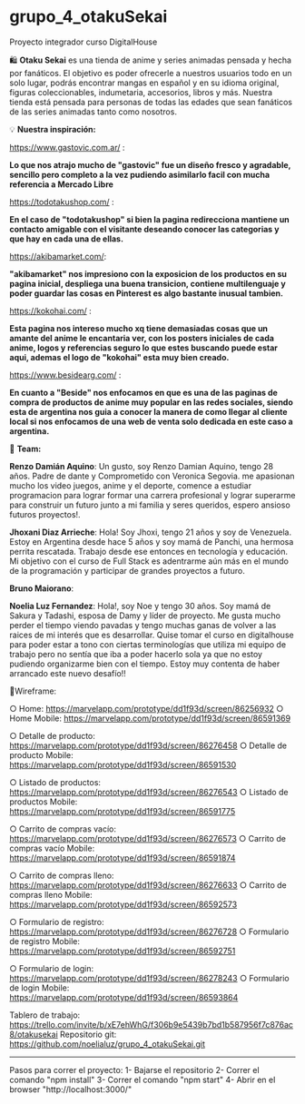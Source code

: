 # grupo_4_otakuSekai
Proyecto integrador curso DigitalHouse

:shopping: **Otaku Sekai** es una tienda de anime y series animadas pensada y hecha por fanáticos. El objetivo es poder ofrecerle a nuestros usuarios todo en un solo lugar, podrás encontrar mangas en español y en su idioma original, figuras coleccionables, indumetaria, accesorios, libros y más. Nuestra tienda está pensada para personas de todas las edades que sean fanáticos de las series animadas tanto como nosotros.

:bulb: **Nuestra inspiración:**

https://www.gastovic.com.ar/ :

**Lo que nos atrajo mucho de "gastovic" fue un diseño fresco y agradable, sencillo pero completo a la vez pudiendo asimilarlo facil con mucha referencia a Mercado Libre**

https://todotakushop.com/ :

**En el caso de "todotakushop" si bien la pagina redirecciona mantiene un contacto amigable con el visitante deseando conocer las categorias y que hay en cada una de ellas.**

https://akibamarket.com/:

**"akibamarket" nos impresiono con la exposicion de los productos en su pagina inicial, despliega una buena transicion, contiene multilenguaje y poder guardar las cosas en Pinterest es algo bastante inusual tambien.**

https://kokohai.com/ : 

**Esta pagina nos intereso mucho xq tiene demasiadas cosas que un amante del anime le encantaria ver, con los posters iniciales de cada anime, logos y referencias seguro lo que estes buscando puede estar aqui, ademas el logo de "kokohai" esta muy bien creado.**

https://www.besidearg.com/ :

**En cuanto a "Beside" nos enfocamos en que es una de las paginas de compra de productos de anime muy popular en las redes sociales, siendo esta de argentina nos guia a conocer la manera de como llegar al cliente local si nos enfocamos de una web de venta solo dedicada en este caso a argentina.**

:busts_in_silhouette: **Team:**

**Renzo Damián Aquino**: Un gusto, soy Renzo Damian Aquino, tengo 28 años. Padre de dante y Comprometido con Veronica Segovia. me apasionan mucho los video juegos,
anime y el deporte, comence a estudiar programacion para lograr formar una carrera profesional y lograr superarme para construir un futuro junto a mi familia
y seres queridos, espero ansioso futuros proyectos!.

**Jhoxani Diaz Arrieche**: Hola! Soy Jhoxi, tengo 21 años y soy de Venezuela. Estoy en Argentina desde hace 5 años y soy mamá de Panchi, una hermosa perrita rescatada. Trabajo desde ese entonces en tecnología y educación. Mi objetivo con el curso de Full Stack es adentrarme aún más en el mundo de la programación y participar de grandes proyectos a futuro.

**Bruno Maiorano**: 

**Noelia Luz Fernandez**: Hola!, soy Noe y tengo 30 años. Soy mamá de Sakura y Tadashi, esposa de Damy y líder de proyecto. Me gusta mucho perder el tiempo viendo pavadas y tengo muchas ganas de volver a las raices de mi interés que es desarrollar. Quise tomar el curso en digitalhouse para poder estar a tono con ciertas terminologías que utiliza mi equipo de trabajo pero no sentía que iba a poder hacerlo sola ya que no estoy pudiendo organizarme bien con el tiempo. Estoy muy contenta de haber arrancado este nuevo desafío!!

:page_with_curl:Wireframe: 

○ Home: https://marvelapp.com/prototype/dd1f93d/screen/86256932
○ Home Mobile: https://marvelapp.com/prototype/dd1f93d/screen/86591369

○ Detalle de producto: https://marvelapp.com/prototype/dd1f93d/screen/86276458
○ Detalle de producto Mobile: https://marvelapp.com/prototype/dd1f93d/screen/86591530

○ Listado de productos: https://marvelapp.com/prototype/dd1f93d/screen/86276543
○ Listado de productos Mobile: https://marvelapp.com/prototype/dd1f93d/screen/86591775

○ Carrito de compras vacío: https://marvelapp.com/prototype/dd1f93d/screen/86276573
○ Carrito de compras vacío Mobile: https://marvelapp.com/prototype/dd1f93d/screen/86591874

○ Carrito de compras lleno: https://marvelapp.com/prototype/dd1f93d/screen/86276633
○ Carrito de compras lleno Mobile: https://marvelapp.com/prototype/dd1f93d/screen/86592573

○ Formulario de registro: https://marvelapp.com/prototype/dd1f93d/screen/86276728
○ Formulario de registro Mobile: https://marvelapp.com/prototype/dd1f93d/screen/86592751

○ Formulario de login: https://marvelapp.com/prototype/dd1f93d/screen/86278243
○ Formulario de login Mobile: https://marvelapp.com/prototype/dd1f93d/screen/86593864

Tablero de trabajo: https://trello.com/invite/b/xE7ehWhG/f306b9e5439b7bd1b587956f7c876ac8/otakusekai
Repositorio git: https://github.com/noelialuz/grupo_4_otakuSekai.git 

---------------------------------------------------------------------------------------------------------------------------------------------------
Pasos para correr el proyecto:
1- Bajarse el repositorio
2- Correr el comando "npm install"
3- Correr el comando "npm start"
4- Abrir en el browser "http://localhost:3000/"
